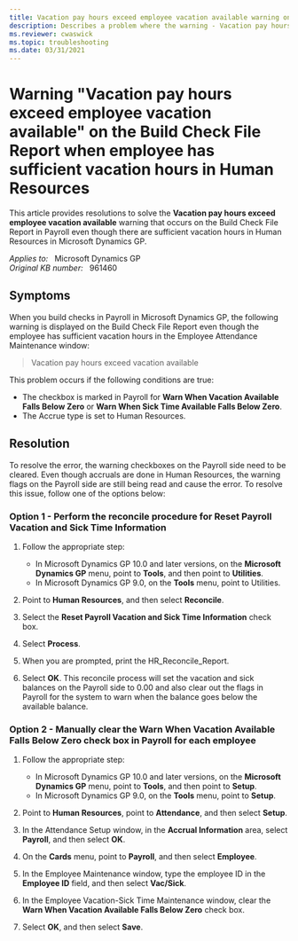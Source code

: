 ```yaml
---
title: Vacation pay hours exceed employee vacation available warning on the Build Check File Report
description: Describes a problem where the warning - Vacation pay hours exceed employee vacation available is displayed on the Build Check File Report in Payroll even though there are sufficient vacation hours in Human Resources in Microsoft Dynamics GP.
ms.reviewer: cwaswick
ms.topic: troubleshooting
ms.date: 03/31/2021
---
```

# Warning "Vacation pay hours exceed employee vacation available" on the Build Check File Report when employee has sufficient vacation hours in Human Resources

This article provides resolutions to solve the **Vacation pay hours exceed employee vacation available** warning that occurs on the Build Check File Report in Payroll even though there are sufficient vacation hours in Human Resources in Microsoft Dynamics GP.

_Applies to:_ &nbsp; Microsoft Dynamics GP  
_Original KB number:_ &nbsp; 961460

## Symptoms

When you build checks in Payroll in Microsoft Dynamics GP, the following warning is displayed on the Build Check File Report even though the employee has sufficient vacation hours in the Employee Attendance Maintenance window:

> Vacation pay hours exceed vacation available

This problem occurs if the following conditions are true:

- The checkbox is marked in Payroll for **Warn When Vacation Available Falls Below Zero** or **Warn When Sick Time Available Falls Below Zero**.
- The Accrue type is set to Human Resources.

## Resolution

To resolve the error, the warning checkboxes on the Payroll side need to be cleared. Even though accruals are done in Human Resources, the warning flags on the Payroll side are still being read and cause the error. To resolve this issue, follow one of the options below:

### Option 1 - Perform the reconcile procedure for Reset Payroll Vacation and Sick Time Information

1. Follow the appropriate step:

   - In Microsoft Dynamics GP 10.0 and later versions, on the **Microsoft Dynamics GP** menu, point to **Tools**, and then point to **Utilities**.
   - In Microsoft Dynamics GP 9.0, on the **Tools** menu, point to Utilities.
2. Point to **Human Resources**, and then select **Reconcile**.
3. Select the **Reset Payroll Vacation and Sick Time Information** check box.
4. Select **Process**.
5. When you are prompted, print the HR_Reconcile_Report.
6. Select **OK**. This reconcile process will set the vacation and sick balances on the Payroll side to 0.00 and also clear out the flags in Payroll for the system to warn when the balance goes below the available balance.

### Option 2 - Manually clear the Warn When Vacation Available Falls Below Zero check box in Payroll for each employee

1. Follow the appropriate step:

   - In Microsoft Dynamics GP 10.0 and later versions, on the **Microsoft Dynamics GP** menu, point to **Tools**, and then point to **Setup**.
   - In Microsoft Dynamics GP 9.0, on the **Tools** menu, point to **Setup**.

2. Point to **Human Resources**, point to **Attendance**, and then select **Setup**.
3. In the Attendance Setup window, in the **Accrual Information** area, select **Payroll**, and then select **OK**.
4. On the **Cards** menu, point to **Payroll**, and then select **Employee**.
5. In the Employee Maintenance window, type the employee ID in the **Employee ID** field, and then select **Vac/Sick**.
6. In the Employee Vacation-Sick Time Maintenance window, clear the **Warn When Vacation Available Falls Below Zero** check box.
7. Select **OK**, and then select **Save**.
